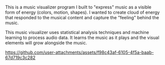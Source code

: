 This is a music visualizer program I built to "express" music as a visible form of energy (colors, motion, shapes). I wanted to create cloud of energy that responded to the musical content and capture the "feeling" behind the music.

This music visualizer uses statistical analysis techniques and machine learning to process audio data. It learns the music as it plays and the visual elements will grow alongside the music.

https://github.com/user-attachments/assets/f98c43af-6105-4f5a-baab-67d719c3c282
